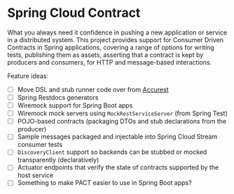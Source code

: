 # Spring Cloud Contract

What you always need it confidence in pushing a new application or service in a distributed system. This project provides support for Consumer Driven Contracts in Spring applications, covering a range of options for writing tests, publishing them as assets, asserting that a contract is kept by producers and consumers, for HTTP and message-based interactions.

Feature ideas:

- [ ] Move DSL and stub runner code over from [Accurest](https://github.com/Codearte/accurest)
- [ ] Spring Restdocs generators
- [ ] Wiremock support for Spring Boot apps
- [ ] Wiremock mock servers using `MockRestServiceServer` (from Spring Test)
- [ ] POJO-based contracts (packaging DTOs and stub declarations from the producer)
- [ ] Sample messages packaged and injectable into Spring Cloud Stream consumer tests
- [ ] `DiscoveryClient` support so backends can be stubbed or mocked transparently (declaratively)
- [ ] Actuator endpoints that verify the state of contracts supported by the host service
- [ ] Something to make PACT easier to use in Spring Boot apps?
